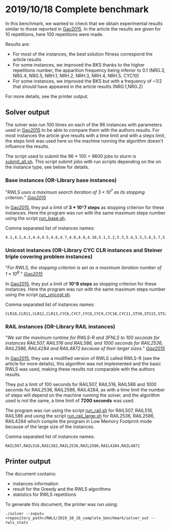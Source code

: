 # 2019/10/18 Complete benchmark

In this benchmark, we wanted to check that we obtain experimental results similar to those reported in [Gao2015](../../References.md). In the article the results are given for 10 repetitions, here 100 repetitions were made.

Results are:
 - For most of the instances, the best solution fitness correspond the article results
 - For some instances, we improved the BKS thanks to the higher repetitions number, the apparition frequency being inferior to 0.1 (NRG.3, NRG.4, NRG.5, NRH.1, NRH.2, NRH.3, NRH.4, NRH.5, CYC10)
 - For some instances, we improved the BKS but with a frequency of ~1/2 that should have appeared in the article results (NRG.1,NRG.2)

For more details, see the printer output.

## Solver output

The solver was run 100 times on each of the 96 instances with parameters used in [Gao2015](../../References.md) to be able to compare them with the authors results. For most instances the article give results with a time limit and with a steps limit, the steps limit was used here so the machine running the algorithm doesn't influence the results.

The script used to submit the 96 * 100 = 9600 jobs to slurm is [submit_all.sh](./scripts/submit_all.sh). This script submit jobs with run scripts depending on the on the instance type, see below for details.

### Base instances (OR-Library base instances)

"*RWLS uses a maximum search iteration of $3 \times{} 10^7$ as its stopping criterion.*" *[Gao2015](../../References.md)*

In [Gao2015](../../References.md), they put a limit of **3 * 10^7 steps** as stopping criterion for these instances. Here the program was run with the same maximum steps number using the script [run_base.sh](./scripts/run_base.sh).

Comma separated list of instances names:
```
4.1,4.2,4.3,4.4,4.5,4.6,4.7,4.8,4.9,4.10,5.1,5.2,5.3,5.4,5.5,5.6,5.7,5.8,5.9,5.10,6.1,6.2,6.3,6.4,6.5,A.1,A.2,A.3,A.4,A.5,B.1,B.2,B.3,B.4,B.5,C.1,C.2,C.3,C.4,C.5,D.1,D.2,D.3,D.4,D.5,E.1,E.2,E.3,E.4,E.5,NRE.1,NRE.2,NRE.3,NRE.4,NRE.5,NRF.1,NRF.2,NRF.3,NRF.4,NRF.5,NRG.1,NRG.2,NRG.3,NRG.4,NRG.5,NRH.1,NRH.2,NRH.3,NRH.4,NRH.5
```

### Unicost instances (OR-Library CYC CLR instances and Steiner triple covering problem instances)

"*For RWLS, the stopping criterion is set as a maximum iteration number of $1 \times{} 10^8$.*" *[Gao2015](../../References.md)*

In [Gao2015](../../References.md), they put a limit of **10^8 steps** as stopping criterion for these instances. Here the program was run with the same maximum steps number using the script [run_unicost.sh](./scripts/run_unicost.sh).

Comma separated list of instances names:
```
CLR10,CLR11,CLR12,CLR13,CYC6,CYC7,CYC8,CYC9,CYC10,CYC11,STS9,STS15,STS27,STS45,STS81,STS135,STS243,STS405,STS729
```

### RAIL instances (OR-Library RAIL instances)

"*We set the maximum runtime for RWLS-R and 3FNLS to 100 seconds for instances RAIL507, RAIL516 and RAIL586, and 1000 seconds for RAIL2536, RAIL2586, RAIL4284 and RAIL4872 because of their larger sizes.*" *[Gao2015](../../References.md)*

In [Gao2015](../../References.md), they use a modified version of RWLS called RWLS-R (see the article for more details), this algorithm was not implemented and the basic RWLS was used, making these results not comparable with the authors results.

They put a limit of 100 seconds for RAIL507, RAIL516, RAIL586 and 1000 seconds for RAIL2536, RAIL2586, RAIL4284, as with a time limit the number of steps will depend on the machine running the solver, and the algorithm used is not the same, a time limit of **7200 seconds** was used.

The program was run using the script [run_rail.sh](./scripts/run_rail.sh) for RAIL507, RAIL516, RAIL586 and using the script [run_rail_large.sh](./scripts/run_rail_large.sh) for RAIL2536, RAIL2586, RAIL4284 which compile the program in Low Memory Footprint mode because of the large size of the instances.

Comma separated list of instances names:
```
RAIL507,RAIL516,RAIL582,RAIL2536,RAIL2586,RAIL4284,RAIL4872
```

## Printer output

The document contains:
- instances information
- result for the Greedy and the RWLS algorithms
- statistics for RWLS repetitions

To generate this document, the printer was run using:
```
./solver --input=<repository_path>/RWLS/2019_10_18_complete_benchmark/solver_out --rwls_stats
```
